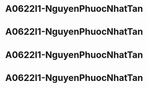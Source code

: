 # A0622I1-NguyenPhuocNhatTan
# A0622I1-NguyenPhuocNhatTan
# A0622I1-NguyenPhuocNhatTan
# A0622I1-NguyenPhuocNhatTan
